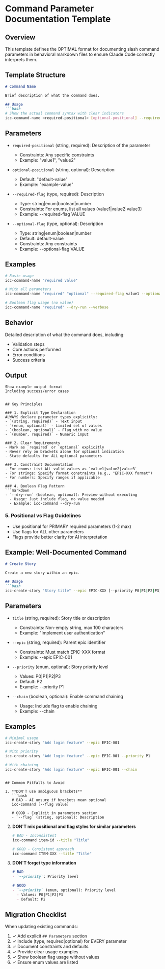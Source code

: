 # Command Parameter Documentation Template

## Overview
This template defines the OPTIMAL format for documenting slash command parameters in behavioral markdown files to ensure Claude Code correctly interprets them.

## Template Structure

```markdown
# Command Name

Brief description of what the command does.

## Usage
```bash
# Show the actual command syntax with clear indicators
icc-command-name <required-positional> [optional-positional] --required-flag VALUE [--optional-flag VALUE]
```

## Parameters
<!-- CRITICAL: This section ensures AI understands each parameter -->
- `required-positional` (string, required): Description of the parameter
  - Constraints: Any specific constraints
  - Example: "value1", "value2"
  
- `optional-positional` (string, optional): Description
  - Default: "default-value"
  - Example: "example-value"
  
- `--required-flag` (type, required): Description
  - Type: string|enum|boolean|number
  - Constraints: For enums, list all values (value1|value2|value3)
  - Example: --required-flag VALUE
  
- `--optional-flag` (type, optional): Description  
  - Type: string|enum|boolean|number
  - Default: default-value
  - Constraints: Any constraints
  - Example: --optional-flag VALUE

## Examples
<!-- CRITICAL: Examples help AI infer correct usage -->
```bash
# Basic usage
icc-command-name "required value"

# With all parameters
icc-command-name "required" "optional" --required-flag value1 --optional-flag value2

# Boolean flag usage (no value)
icc-command-name "required" --dry-run --verbose
```

## Behavior
Detailed description of what the command does, including:
- Validation steps
- Core actions performed
- Error conditions
- Success criteria

## Output
```
Show example output format
Including success/error cases
```
```

## Key Principles

### 1. Explicit Type Declaration
ALWAYS declare parameter types explicitly:
- `(string, required)` - Text input
- `(enum, optional)` - Limited set of values  
- `(boolean, optional)` - Flag with no value
- `(number, required)` - Numeric input

### 2. Clear Requirements
- Mark as `required` or `optional` explicitly
- Never rely on brackets alone for optional indication
- State defaults for ALL optional parameters

### 3. Constraint Documentation
- For enums: List ALL valid values as `value1|value2|value3`
- For strings: Specify format constraints (e.g., "EPIC-XXX format")
- For numbers: Specify ranges if applicable

### 4. Boolean Flag Pattern
```markdown
- `--dry-run` (boolean, optional): Preview without executing
  - Usage: Just include flag, no value needed
  - Example: icc-command --dry-run
```

### 5. Positional vs Flag Guidelines
- Use positional for PRIMARY required parameters (1-2 max)
- Use flags for ALL other parameters
- Flags provide better clarity for AI interpretation

## Example: Well-Documented Command

```markdown
# Create Story

Create a new story within an epic.

## Usage
```bash
icc-create-story "Story title" --epic EPIC-XXX [--priority P0|P1|P2|P3] [--chain]
```

## Parameters
- `title` (string, required): Story title or description
  - Constraints: Non-empty string, max 100 characters
  - Example: "Implement user authentication"

- `--epic` (string, required): Parent epic identifier
  - Constraints: Must match EPIC-XXX format
  - Example: --epic EPIC-001

- `--priority` (enum, optional): Story priority level
  - Values: P0|P1|P2|P3
  - Default: P2
  - Example: --priority P1

- `--chain` (boolean, optional): Enable command chaining
  - Usage: Include flag to enable chaining
  - Example: --chain

## Examples
```bash
# Minimal usage
icc-create-story "Add login feature" --epic EPIC-001

# With priority
icc-create-story "Add login feature" --epic EPIC-001 --priority P1

# With chaining
icc-create-story "Add login feature" --epic EPIC-001 --chain
```
```

## Common Pitfalls to Avoid

1. **DON'T use ambiguous brackets**
   ```bash
   # BAD - AI unsure if brackets mean optional
   icc-command [--flag value]
   
   # GOOD - Explicit in parameters section
   - `--flag` (string, optional): Description
   ```

2. **DON'T mix positional and flag styles for similar parameters**
   ```bash
   # BAD - Inconsistent
   icc-command item-id --title "Title"
   
   # GOOD - Consistent approach
   icc-command ITEM-XXX --title "Title"
   ```

3. **DON'T forget type information**
   ```markdown
   # BAD
   - `--priority`: Priority level
   
   # GOOD  
   - `--priority` (enum, optional): Priority level
     - Values: P0|P1|P2|P3
     - Default: P2
   ```

## Migration Checklist

When updating existing commands:
1. ✓ Add explicit `## Parameters` section
2. ✓ Include (type, required|optional) for EVERY parameter
3. ✓ Document constraints and defaults
4. ✓ Provide clear usage examples
5. ✓ Show boolean flag usage without values
6. ✓ Ensure enum values are listed